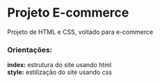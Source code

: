# Projeto E-commerce

Projeto de HTML e CSS, voltado para e-commerce

### Orientações:
**index:** estrutura do site usando html<br>
**style:** estilização do site usando css

